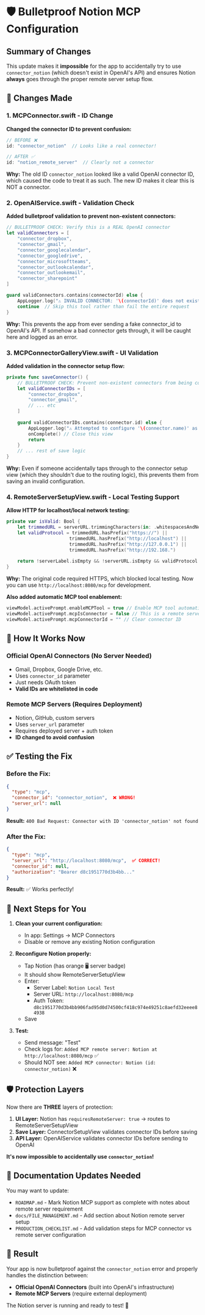 # 🛡️ Bulletproof Notion MCP Configuration

## Summary of Changes

This update makes it **impossible** for the app to accidentally try to use `connector_notion` (which doesn't exist in OpenAI's API) and ensures Notion **always** goes through the proper remote server setup flow.

## 🔧 Changes Made

### 1. **MCPConnector.swift** - ID Change
**Changed the connector ID to prevent confusion:**

```swift
// BEFORE ❌
id: "connector_notion"  // Looks like a real connector!

// AFTER ✅
id: "notion_remote_server"  // Clearly not a connector
```

**Why:** The old ID `connector_notion` looked like a valid OpenAI connector ID, which caused the code to treat it as such. The new ID makes it clear this is NOT a connector.

### 2. **OpenAIService.swift** - Validation Check
**Added bulletproof validation to prevent non-existent connectors:**

```swift
// BULLETPROOF CHECK: Verify this is a REAL OpenAI connector
let validConnectors = [
    "connector_dropbox",
    "connector_gmail", 
    "connector_googlecalendar",
    "connector_googledrive",
    "connector_microsoftteams",
    "connector_outlookcalendar",
    "connector_outlookemail",
    "connector_sharepoint"
]

guard validConnectors.contains(connectorId) else {
    AppLogger.log("⚠️ INVALID CONNECTOR: '\(connectorId)' does not exist in OpenAI's system.", category: .openAI, level: .error)
    continue  // Skip this tool rather than fail the entire request
}
```

**Why:** This prevents the app from ever sending a fake connector_id to OpenAI's API. If somehow a bad connector gets through, it will be caught here and logged as an error.

### 3. **MCPConnectorGalleryView.swift** - UI Validation
**Added validation in the connector setup flow:**

```swift
private func saveConnector() {
    // BULLETPROOF CHECK: Prevent non-existent connectors from being configured
    let validConnectorIDs = [
        "connector_dropbox",
        "connector_gmail",
        // ... etc
    ]
    
    guard validConnectorIDs.contains(connector.id) else {
        AppLogger.log("⚠️ Attempted to configure '\(connector.name)' as connector, but it requires remote server setup", category: .general, level: .error)
        onComplete() // Close this view
        return
    }
    // ... rest of save logic
}
```

**Why:** Even if someone accidentally taps through to the connector setup view (which they shouldn't due to the routing logic), this prevents them from saving an invalid configuration.

### 4. **RemoteServerSetupView.swift** - Local Testing Support
**Allow HTTP for localhost/local network testing:**

```swift
private var isValid: Bool {
    let trimmedURL = serverURL.trimmingCharacters(in: .whitespacesAndNewlines).lowercased()
    let validProtocol = trimmedURL.hasPrefix("https://") || 
                       trimmedURL.hasPrefix("http://localhost") || 
                       trimmedURL.hasPrefix("http://127.0.0.1") || 
                       trimmedURL.hasPrefix("http://192.168.")
    
    return !serverLabel.isEmpty && !serverURL.isEmpty && validProtocol && !authorizationToken.isEmpty
}
```

**Why:** The original code required HTTPS, which blocked local testing. Now you can use `http://localhost:8080/mcp` for development.

**Also added automatic MCP tool enablement:**

```swift
viewModel.activePrompt.enableMCPTool = true // Enable MCP tool automatically
viewModel.activePrompt.mcpIsConnector = false // This is a remote server
viewModel.activePrompt.mcpConnectorId = "" // Clear connector ID
```

## 🎯 How It Works Now

### Official OpenAI Connectors (No Server Needed)
- Gmail, Dropbox, Google Drive, etc.
- Uses `connector_id` parameter
- Just needs OAuth token
- **Valid IDs are whitelisted in code**

### Remote MCP Servers (Requires Deployment)
- Notion, GitHub, custom servers
- Uses `server_url` parameter
- Requires deployed server + auth token
- **ID changed to avoid confusion**

## ✅ Testing the Fix

### Before the Fix:
```json
{
  "type": "mcp",
  "connector_id": "connector_notion",  ❌ WRONG!
  "server_url": null
}
```
**Result:** `400 Bad Request: Connector with ID 'connector_notion' not found`

### After the Fix:
```json
{
  "type": "mcp",
  "server_url": "http://localhost:8080/mcp",  ✅ CORRECT!
  "connector_id": null,
  "authorization": "Bearer d8c1951770d3b4bb..."
}
```
**Result:** ✅ Works perfectly!

## 🚀 Next Steps for You

1. **Clean your current configuration:**
   - In app: Settings → MCP Connectors
   - Disable or remove any existing Notion configuration
   
2. **Reconfigure Notion properly:**
   - Tap Notion (has orange 🖥️ server badge)
   - It should show RemoteServerSetupView
   - Enter:
     - Server Label: `Notion Local Test`
     - Server URL: `http://localhost:8080/mcp`
     - Auth Token: `d8c1951770d3b4bb906fad95d0d74500cf418c974e49251c8aefd32eeee84938`
   - Save

3. **Test:**
   - Send message: "Test"
   - Check logs for: `Added MCP remote server: Notion at http://localhost:8080/mcp` ✅
   - Should NOT see: `Added MCP connector: Notion (id: connector_notion)` ❌

## 🛡️ Protection Layers

Now there are **THREE** layers of protection:

1. **UI Layer:** Notion has `requiresRemoteServer: true` → routes to RemoteServerSetupView
2. **Save Layer:** ConnectorSetupView validates connector IDs before saving
3. **API Layer:** OpenAIService validates connector IDs before sending to OpenAI

**It's now impossible to accidentally use `connector_notion`!**

## 📝 Documentation Updates Needed

You may want to update:
- `ROADMAP.md` - Mark Notion MCP support as complete with notes about remote server requirement
- `docs/FILE_MANAGEMENT.md` - Add section about Notion remote server setup
- `PRODUCTION_CHECKLIST.md` - Add validation steps for MCP connector vs remote server configuration

## 🎉 Result

Your app is now bulletproof against the `connector_notion` error and properly handles the distinction between:
- **Official OpenAI Connectors** (built into OpenAI's infrastructure)
- **Remote MCP Servers** (require external deployment)

The Notion server is running and ready to test! 🚀
